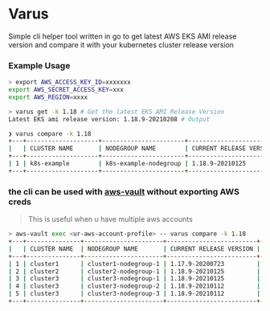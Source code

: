 # Varus
Simple cli helper tool written in go to get latest AWS EKS AMI release version and compare it with your kubernetes cluster release version

### Example Usage

```bash
> export AWS_ACCESS_KEY_ID=xxxxxxx
export AWS_SECRET_ACCESS_KEY=xxx
export AWS_REGION=xxxx

> varus get -k 1.18 # Get the latest EKS AMI Release Version
Latest EKS ami release version: 1.18.9-20210208 # Output

❯ varus compare -k 1.18
+---+--------------------+-----------------------+-------------------------+------------------------+---------------+
|   | CLUSTER NAME       | NODEGROUP NAME        | CURRENT RELEASE VERSION | LATEST RELEASE VERSION | USING LATEST? |
+---+--------------------+-----------------------+-------------------------+------------------------+---------------+
| 1 | k8s-example        | k8s-example-nodegroup | 1.18.9-20210125         | 1.18.9-20210208        | No ⚔️         |
+---+--------------------+-----------------------+-------------------------+------------------------+---------------+
```
### the cli can be used with [aws-vault](https://github.com/99designs/aws-vault) without exporting AWS creds

> This is useful when u have multiple aws accounts

```bash
> aws-vault exec <ur-aws-account-profile> -- varus compare -k 1.18
+---+---------------+----------------------+-------------------------+------------------------+---------------+
|   | CLUSTER NAME  | NODEGROUP NAME       | CURRENT RELEASE VERSION | LATEST RELEASE VERSION | USING LATEST? |
+---+---------------+----------------------+-------------------------+------------------------+---------------+
| 1 | cluster1      | cluster1-nodegroup-1 | 1.17.9-20200723         | 1.18.9-20210208        | No ⚔️         |
| 2 | cluster2      | cluster2-nodegroup-1 | 1.18.9-20210125         | 1.18.9-20210208        | No ⚔️         |
| 3 | cluster3      | cluster3-nodegroup-1 | 1.18.9-20210125         | 1.18.9-20210208        | No ⚔️         |
| 4 | cluster3      | cluster3-nodegroup-2 | 1.18.9-20210112         | 1.18.9-20210208        | No ⚔️         |
| 5 | cluster3      | cluster3-nodegroup-3 | 1.18.9-20210112         | 1.18.9-20210208        | No ⚔️         |
+---+---------------+----------------------+-------------------------+------------------------+---------------+
```
